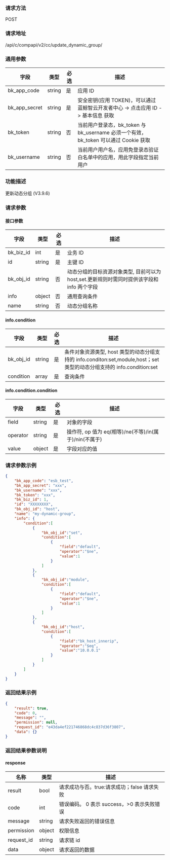 
### 请求方法

POST


### 请求地址

/api/c/compapi/v2/cc/update_dynamic_group/


### 通用参数

| 字段 | 类型 | 必选 |  描述 |
|-----------|------------|--------|------------|
| bk_app_code  |  string    | 是 | 应用 ID     |
| bk_app_secret|  string    | 是 | 安全密钥(应用 TOKEN)，可以通过 蓝鲸智云开发者中心 -> 点击应用 ID -> 基本信息 获取 |
| bk_token     |  string    | 否 | 当前用户登录态，bk_token 与 bk_username 必须一个有效，bk_token 可以通过 Cookie 获取 |
| bk_username  |  string    | 否 | 当前用户用户名，应用免登录态验证白名单中的应用，用此字段指定当前用户 |


### 功能描述

更新动态分组 (V3.9.6)

### 请求参数



#### 接口参数

| 字段      |  类型      | 必选   |  描述      |
|-----------|------------|--------|------------|
| bk_biz_id |  int     | 是     | 业务 ID |
| id        |  string  | 是     | 主键 ID |
| bk_obj_id |  string  | 否     | 动态分组的目标资源对象类型, 目前可以为 host,set.更新规则时需同时提供该字段和 info 两个字段 |
| info      |  object  | 否     | 通用查询条件 |
| name      |  string  | 否     | 动态分组名称 |

#### info.condition

| 字段      |  类型      | 必选   |  描述      |
|-----------|------------|--------|------------|
| bk_obj_id |  string   | 是     | 条件对象资源类型, host 类型的动态分组支持的 info.conditon:set,module,host；set 类型的动态分组支持的 info.condition:set |
| condition |  array    | 是     | 查询条件 |

#### info.condition.condition

| 字段      |  类型      | 必选   |  描述      |
|-----------|------------|--------|------------|
| field     |  string    | 是     | 对象的字段 |
| operator  |  string    | 是     | 操作符, op 值为 eq(相等)/ne(不等)/in(属于)/nin(不属于) |
| value     |  object    | 是     | 字段对应的值 |

### 请求参数示例

```json
{
    "bk_app_code": "esb_test",
    "bk_app_secret": "xxx",
    "bk_username": "xxx",
    "bk_token": "xxx",
    "bk_biz_id": 1,
    "id": "XXXXXXXX",
    "bk_obj_id": "host",
    "name": "my-dynamic-group",
    "info": {
    	"condition":[
    		{
    			"bk_obj_id":"set",
    			"condition":[
    				{
    					"field":"default",
    					"operator":"$ne",
    					"value":1
    				}
    			]
    		},
    		{
    			"bk_obj_id":"module",
    			"condition":[
    				{
    					"field":"default",
    					"operator":"$ne",
    					"value":1
    				}
    			]
    		},
    		{
    			"bk_obj_id":"host",
    			"condition":[
    				{
    					"field":"bk_host_innerip",
    					"operator":"$eq",
    					"value":"10.0.0.1"
    				}
    			]
    		}
    	]
    }
}
```

### 返回结果示例

```json
{
    "result": true,
    "code": 0,
    "message": "",
    "permission": null,
    "request_id": "e43da4ef221746868dc4c837d36f3807",
    "data": {}
}
```

### 返回结果参数说明

#### response

| 名称    | 类型   | 描述                                    |
| ------- | ------ | ------------------------------------- |
| result  | bool   | 请求成功与否。true:请求成功；false 请求失败 |
| code    | int    | 错误编码。 0 表示 success，>0 表示失败错误   |
| message | string | 请求失败返回的错误信息                   |
| permission    | object | 权限信息    |
| request_id    | string | 请求链 id    |
| data    | object | 请求返回的数据                          |